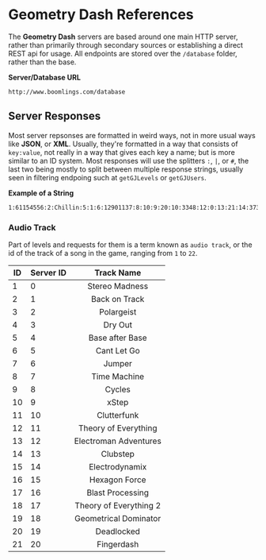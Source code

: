 # Geometry Dash References

The **Geometry Dash** servers are based around one main HTTP server, rather than primarily through secondary sources or establishing a direct REST api for usage. All endpoints are stored over the `/database` folder, rather than the base.

**Server/Database URL**
```
http://www.boomlings.com/database
```

## Server Responses

Most server repsonses are formatted in weird ways, not in more usual ways like **JSON**, or **XML**. Usually, they're formatted in a way that consists of `key:value`,  not really in a way that gives each key a name; but is more similar to an ID system. Most responses will use the splitters `:`, `|`, or `#`, the last two being mostly to split between multiple response strings, usually seen in filtering endpoing such at `getGJLevels` or `getGJUsers`.

**Example of a String**
```
1:61154556:2:Chillin:5:1:6:12901137:8:10:9:20:10:3348:12:0:13:21:14:373:17::43:4:25::18:3:19:24962:42:0:45:29651:3:UmVtYWtlIG9mIG15IG9sZCAyLjAgbGV2ZWwgY2FsbGVkIENoaWxsIHhkIEp1c3QgYSBzaW1wbGUgYW5kIGNoaWxsIGxldmVsLCBlbmpveSA6KQ==:15:3:30:0:31:0:37:0:38:1:39:3:46:1:47:2:35:669275
```

### Audio Track

Part of levels and requests for them is a term known as `audio track`, or the id of the track of a song in the game, ranging from `1` to `22`.

| ID | Server ID | Track Name |
|----|-----------|:----------:|
| 1 | 0 | Stereo Madness |
| 2 | 1 | Back on Track |
| 3 | 2 | Polargeist |
| 4 | 3 | Dry Out |
| 5 | 4 | Base after Base |
| 6 | 5 | Cant Let Go |
| 7 | 6 | Jumper |
| 8 | 7 | Time Machine |
| 9 | 8 | Cycles |
| 10 | 9 | xStep |
| 11 | 10 | Clutterfunk |
| 12 | 11 | Theory of Everything |
| 13 | 12 | Electroman Adventures |
| 14 | 13 | Clubstep |
| 15 | 14 | Electrodynamix |
| 16 | 15 | Hexagon Force |
| 17 | 16 | Blast Processing |
| 18 | 17 | Theory of Everything 2 |
| 19 | 18 | Geometrical Dominator | 
| 20 | 19 | Deadlocked |
| 21 | 20 | Fingerdash |

<!-- Don't ask. -->